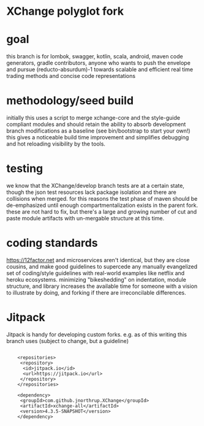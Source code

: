# XChange polyglot fork


goal
=====

this branch is for lombok, swagger, kotlin, scala, android, maven code generators, gradle contributors, anyone who wants to push the envelope and pursue (reducto-absurdum)-1 towards scalable and efficient real time trading methods and concise code representations 

methodology/seed build
=====
initially this uses a script to merge xchange-core and the style-guide compliant modules and should retain the ability to absorb development branch modifications as a baseline (see bin/bootstrap to start your own!)  this gives a noticeable build time improvement and simplifies debugging and hot reloading visibility by the tools.

testing
======
we know that the XChange/develop branch tests are at a certain state, though the json test resources lack package isolation and there are collisions when merged.  for this reasons the test phase of maven should be de-emphasized until enough compartmentalization exists in the parent fork.  these are not hard to fix, but there's a large and growing number of cut and paste module artifacts with un-mergable structure at this time.

coding standards
======
https://12factor.net and microservices aren't identical, but they are close cousins, and make good guidelines to supercede any manually evangelized set of coding/style guidelines with real-world examples like netflix and heroku ecosystems.  minimizing "bikeshedding" on indentation, module structure, and library increases the available time for someone with a vision to illustrate by doing, and forking if there are irreconcilable differences.

Jitpack
=======
Jitpack is handy for developing custom forks.
e.g. as of this writing this branch uses (subject to change, but a guideline)
```#!xml

    <repositories>
     <repository>
      <id>jitpack.io</id>
      <url>https://jitpack.io</url>
     </repository>
    </repositories>

    <dependency>
     <groupId>com.github.jnorthrup.XChange</groupId>
     <artifactId>xchange-all</artifactId>
     <version>4.3.5-SNAPSHOT</version>
    </dependency>

```


